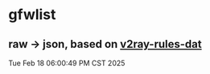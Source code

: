 # gfwlist
## raw -> json, based on [v2ray-rules-dat](https://github.com/Loyalsoldier/v2ray-rules-dat)
Tue Feb 18 06:00:49 PM CST 2025

